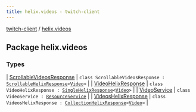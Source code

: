 ```yaml
---
title: helix.videos - twitch-client
---
```


[twitch-client](../index.html) / [helix.videos](./index.html)

## Package helix.videos

### Types

| [ScrollableVideosResponse](-scrollable-videos-response/index.html) | `class ScrollableVideosResponse : `[`ScrollableHelixResponse`](../helix.http.model/-scrollable-helix-response/index.html)`<`[`Video`](../helix.videos.model/-video/index.html)`>` |
| [VideoHelixResponse](-video-helix-response/index.html) | `class VideoHelixResponse : `[`SingleHelixResponse`](../helix.http.model/-single-helix-response/index.html)`<`[`Video`](../helix.videos.model/-video/index.html)`>` |
| [VideoService](-video-service/index.html) | `class VideoService : `[`ResourceService`](../helix.http/-resource-service/index.html) |
| [VideosHelixResponse](-videos-helix-response/index.html) | `class VideosHelixResponse : `[`CollectionHelixResponse`](../helix.http.model/-collection-helix-response/index.html)`<`[`Video`](../helix.videos.model/-video/index.html)`>` |

